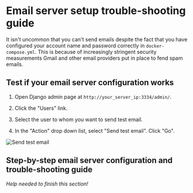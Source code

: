 # Email server setup trouble-shooting guide

It isn't uncommon that you can't send emails despite the fact that you have configured your account name and password correctly in `docker-compose.yml`. This is because of increasingly stringent security measurements Gmail and other email providers put in place to fend spam emails.

## Test if your email server configuration works

1. Open Django admin page at `http://your_server_ip:3334/admin/`.

1. Click the "Users" link.

1. Select the user to whom you want to send test email.

1. In the "Action" drop down list, select "Send test email". Click "Go".

![Send test email](https://raw.githubusercontent.com/TheSpaghettiDetective/TheSpaghettiDetective/master/docs/send_test_email.png)

## Step-by-step email server configuration and trouble-shooting guide

*Help needed to finish this section!*
